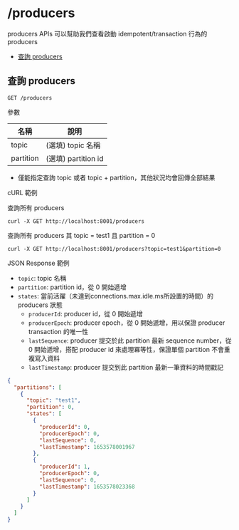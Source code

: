 /producers
===

producers APIs 可以幫助我們查看啟動 idempotent/transaction 行為的 producers

- [查詢 producers](#查詢-producers)

## 查詢 producers

```shell
GET /producers
```

參數

| 名稱        | 說明                |
|-----------|-------------------|
| topic     | (選填) topic 名稱     |
| partition | (選填) partition id |

- 僅能指定查詢 topic 或者 topic + partition，其他狀況均會回傳全部結果

cURL 範例

查詢所有 producers

```shell
curl -X GET http://localhost:8001/producers
```

查詢所有 producers 其 topic = test1 且 partition = 0

```shell
curl -X GET http://localhost:8001/producers?topic=test1&partition=0
```

JSON Response 範例

- `topic`: topic 名稱
- `partition`: partition id，從 0 開始遞增
- `states`: 當前活躍（未達到connections.max.idle.ms所設置的時間）的 producers 狀態
    - `producerId`: producer id，從 0 開始遞增
    - `producerEpoch`: producer epoch，從 0 開始遞增，用以保證 producer transaction 的唯一性
    - `lastSequence`: producer 提交於此 partition 最新 sequence number，從 0 開始遞增，搭配 producer id 來處理冪等性，保證單個 partition 不會重複寫入資料
    - `lastTimestamp`: producer 提交到此 partition 最新一筆資料的時間戳記

```json
{
  "partitions": [
    {
      "topic": "test1",
      "partition": 0,
      "states": [
        {
          "producerId": 0,
          "producerEpoch": 0,
          "lastSequence": 0,
          "lastTimestamp": 1653578001967
        },
        {
          "producerId": 1,
          "producerEpoch": 0,
          "lastSequence": 0,
          "lastTimestamp": 1653578023368
        }
      ]
    }
  ]
}
```
